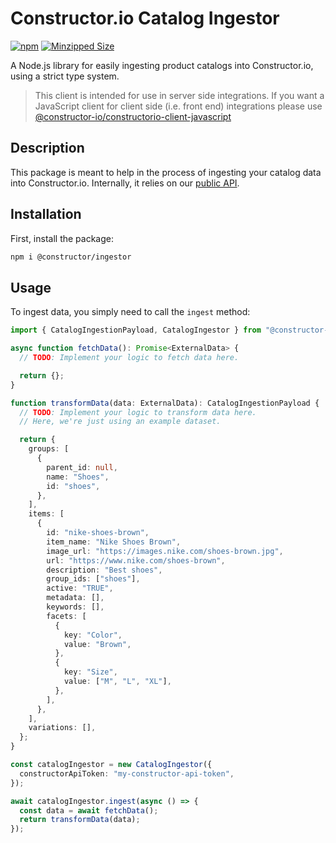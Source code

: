 # Constructor.io Catalog Ingestor

[![npm](https://img.shields.io/npm/v/@constructor-io/catalog-ingestor)](https://www.npmjs.com/package/@constructor-io/catalog-ingestor)
[![Minzipped Size](https://img.shields.io/bundlephobia/minzip/@constructor-io/catalog-ingestor)](https://bundlephobia.com/result?p=@constructor-io/catalog-ingestor)

A Node.js library for easily ingesting product catalogs into Constructor.io, using a strict type system.

> This client is intended for use in server side integrations. If you want a JavaScript client for client side (i.e. front end) integrations please use [@constructor-io/constructorio-client-javascript](https://github.com/Constructor-io/constructorio-client-javascript)

## Description

This package is meant to help in the process of ingesting your catalog data into Constructor.io. Internally, it relies on our [public API](https://docs.constructor.io/).

## Installation

First, install the package:

```bash
npm i @constructor/ingestor
```

## Usage

To ingest data, you simply need to call the `ingest` method:

```ts
import { CatalogIngestionPayload, CatalogIngestor } from "@constructor-io/catalog-ingestor";

async function fetchData(): Promise<ExternalData> {
  // TODO: Implement your logic to fetch data here.

  return {};
}

function transformData(data: ExternalData): CatalogIngestionPayload {
  // TODO: Implement your logic to transform data here.
  // Here, we're just using an example dataset.

  return {
    groups: [
      {
        parent_id: null,
        name: "Shoes",
        id: "shoes",
      },
    ],
    items: [
      {
        id: "nike-shoes-brown",
        item_name: "Nike Shoes Brown",
        image_url: "https://images.nike.com/shoes-brown.jpg",
        url: "https://www.nike.com/shoes-brown",
        description: "Best shoes",
        group_ids: ["shoes"],
        active: "TRUE",
        metadata: [],
        keywords: [],
        facets: [
          {
            key: "Color",
            value: "Brown",
          },
          {
            key: "Size",
            value: ["M", "L", "XL"],
          },
        ],
      },
    ],
    variations: [],
  };
}

const catalogIngestor = new CatalogIngestor({
  constructorApiToken: "my-constructor-api-token",
});

await catalogIngestor.ingest(async () => {
  const data = await fetchData();
  return transformData(data);
});
```

